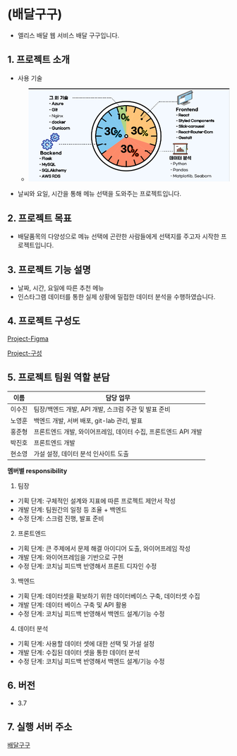 # (배달구구)
- 엘리스 배달 웹 서비스 배달 구구입니다.

## 1. 프로젝트 소개
- 사용 기술
  - ![](img/2022-01-10-16-20-08.png)

- 날씨와 요일, 시간을 통해 메뉴 선택을 도와주는 프로젝트입니다.

## 2. 프로젝트 목표
- 배달품목의 다양성으로 메뉴 선택에 곤란한 사람들에게 선택지를 주고자 시작한 프로젝트입니다.

## 3. 프로젝트 기능 설명
- 날짜, 시간, 요일에 따른 추천 메뉴
- 인스타그램 데이터를 통한 실제 상황에 밀접한 데이터 분석을 수행하였습니다.

## 4. 프로젝트 구성도
[Project-Figma](https://www.figma.com/file/keWrEQpfXP0qIBwSD2JJOl/%EB%B0%B0%EB%8B%AC?node-id=3%3A10)

[Project-구성](img/2022-01-10-17-09-01.png)

## 5. 프로젝트 팀원 역할 분담
| 이름 | 담당 업무 |
| ------ | ------ |
| 이수진 | 팀장/백엔드 개발, API 개발, 스크럼 주관 및 발표 준비|
| 노영훈 | 백엔드 개발, 서버 배포, git-lab 관리, 발표|
| 홍준형 | 프론트엔드 개발, 와이어프레임, 데이터 수집, 프론트엔드 API 개발|
| 박진호 | 프론트엔드 개발|
| 현소영 | 가설 설정, 데이터 분석 인사이트 도출|

**멤버별 responsibility**

1. 팀장

- 기획 단계: 구체적인 설계와 지표에 따른 프로젝트 제안서 작성
- 개발 단계: 팀원간의 일정 등 조율 + 백엔드
- 수정 단계: 스크럼 진행, 발표 준비

2. 프론트엔드

- 기획 단계: 큰 주제에서 문제 해결 아이디어 도출, 와이어프레임 작성
- 개발 단계: 와이어프레임을 기반으로 구현
- 수정 단계: 코치님 피드백 반영해서 프론트 디자인 수정

3. 백엔드

- 기획 단계: 데이터셋을 확보하기 위한 데이터베이스 구축, 데이터셋 수집
- 개발 단계: 데이터 베이스 구축 및 API 활용
- 수정 단계: 코치님 피드백 반영해서 백엔드 설계/기능 수정

4. 데이터 분석
- 기획 단계: 사용할 데이터 셋에 대한 선택 및 가설 설정
- 개발 단계: 수집된 데이터 셋을 통한 데이터 분석
- 수정 단계: 코치님 피드백 반영해서 백엔드 설계/기능 수정

## 6. 버전
  - 3.7

## 7. 실행 서버 주소
[배달구구](http://elice-kdt-3rd-team-09.koreacentral.cloudapp.azure.com)

